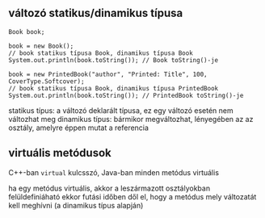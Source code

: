 ## változó statikus/dinamikus típusa

~~~{.java}
Book book;

book = new Book();
// book statikus típusa Book, dinamikus típusa Book
System.out.println(book.toString()); // Book toString()-je

book = new PrintedBook("author", "Printed: Title", 100, CoverType.Softcover);
// book statikus típusa Book, dinamikus típusa PrintedBook
System.out.println(book.toString()); // PrintedBook toString()-je
~~~


statikus típus: a változó deklarált típusa, ez egy változó esetén nem változhat meg
dinamikus típus: bármikor megváltozhat, lényegében az az osztály, amelyre éppen mutat a referencia


## virtuális metódusok

C++-ban `virtual` kulcsszó, Java-ban minden metódus virtuális

ha egy metódus virtuális, akkor a leszármazott osztályokban felüldefiniáható
ekkor futási időben dől el, hogy a metódus mely változatát kell meghívni (a dinamikus típus alapján)

